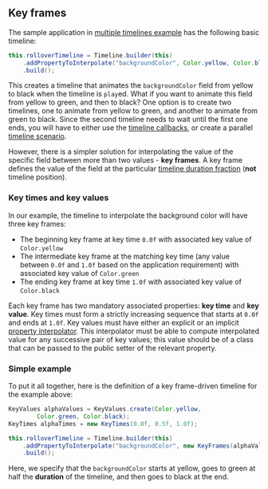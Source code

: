 ## Key frames

The sample application in [multiple timelines example](ParallelSwingTimelines.md) has the following basic timeline:

```java
this.rolloverTimeline = Timeline.builder(this)
    .addPropertyToInterpolate("backgroundColor", Color.yellow, Color.black)
    .build();
```

This creates a timeline that animates the `backgroundColor` field from yellow to black when the timeline is `play`ed. What if you want to animate this field from yellow to green, and then to black? One option is to create two timelines, one to animate from yellow to green, and another to animate from green to black. Since the second timeline needs to wait until the first one ends, you will have to either use the [timeline callbacks](TimelineLifecycle.md), or create a parallel [timeline scenario](TimelineScenarioIntroduction.md).

However, there is a simpler solution for interpolating the value of the specific field between more than two values - **key frames**. A key frame defines the value of the field at the particular [timeline duration fraction](TimelineAdditionalConfiguration.md) (**not** timeline position).

### Key times and key values

In our example, the timeline to interpolate the background color will have three key frames:

* The beginning key frame at key time `0.0f` with associated key value of `Color.yellow`
* The intermediate key frame at the matching key time (any value between `0.0f` and `1.0f` based on the application requirement) with associated key value of `Color.green`
* The ending key frame at key time `1.0f` with associated key value of `Color.black`

Each key frame has two mandatory associated properties: **key time** and **key value**. Key times must form a strictly increasing sequence that starts at `0.0f` and ends at `1.0f`. Key values must have either an explicit or an implicit [property interpolator](TimelineInterpolatingFields.md). This interpolator must be able to compute interpolated value for any successive pair of key values; this value should be of a class that can be passed to the public setter of the relevant property.

### Simple example

To put it all together, here is the definition of a key frame-driven timeline for the example above:

```java
KeyValues alphaValues = KeyValues.create(Color.yellow,
		Color.green, Color.black);
KeyTimes alphaTimes = new KeyTimes(0.0f, 0.5f, 1.0f);

this.rolloverTimeline = Timeline.builder(this)
    .addPropertyToInterpolate("backgroundColor", new KeyFrames(alphaValues, alphaTimes))
    .build();
```

Here, we specify that the `backgroundColor` starts at yellow, goes to green at half the **duration** of the timeline, and then goes to black at the end.
